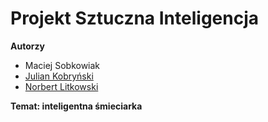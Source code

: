 # Projekt Sztuczna Inteligencja
**Autorzy**
 - Maciej Sobkowiak
 - [Julian Kobryński](https://github.com/JKobrynski)
 - [Norbert Litkowski](https://github.com/nlitkowski)
 
**Temat: inteligentna śmieciarka**

